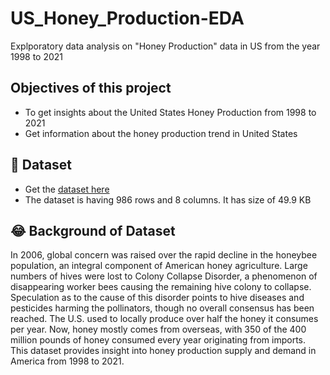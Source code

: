 # US_Honey_Production-EDA
Explporatory data analysis on "Honey Production" data in US from the year 1998 to 2021
## Objectives of this project
- To get insights about the United States Honey Production from 1998 to 2021
- Get information about the honey production trend in United States

## :large_blue_diamond: Dataset
- Get the [dataset here](https://github.com/avinabagh98/US_Honey_Production-EDA/blob/66fbc4963f445d44990cb4e432af162564ebdcf8/honeyproduction%201998-2021.csv)
- The dataset is having 986 rows and 8 columns. It has size of 49.9 KB

## :joy: Background of Dataset
In 2006, global concern was raised over the rapid decline in the honeybee
population, an integral component of American honey agriculture. Large
numbers of hives were lost to Colony Collapse Disorder, a phenomenon of
disappearing worker bees causing the remaining hive colony to collapse.
Speculation as to the cause of this disorder points to hive diseases and
pesticides harming the pollinators, though no overall consensus has been
reached. The U.S. used to locally produce over half the honey it consumes
per year. Now, honey mostly comes from overseas, with 350 of the 400
million pounds of honey consumed every year originating from imports. This dataset provides insight into honey production supply and demand in
America from 1998 to 2021.

